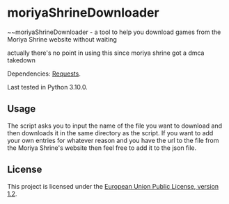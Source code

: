 # moriyaShrineDownloader
~~moriyaShrineDownloader - a tool to help you download games from the Moriya Shrine website without waiting

actually there's no point in using this since moriya shrine got a dmca takedown

Dependencies: [Requests](https://docs.python-requests.org/en/latest/).

Last tested in Python 3.10.0.
## Usage
The script asks you to input the name of the file you want to download and then downloads it in the same directory as the script. If you want to add your own entries for whatever reason and you have the url to the file from the Moriya Shrine's website then feel free to add it to the json file.
## License 
This project is licensed under the [European Union Public License, version 1.2](https://joinup.ec.europa.eu/collection/eupl/eupl-text-eupl-12).

